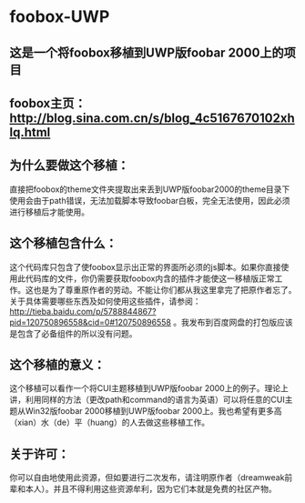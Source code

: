# foobox-UWP


## 这是一个将foobox移植到UWP版foobar 2000上的项目<br>
## foobox主页：http://blog.sina.com.cn/s/blog_4c5167670102xhlq.html<br>
## 为什么要做这个移植：<br>
直接把foobox的theme文件夹提取出来丢到UWP版foobar2000的theme目录下使用会由于path错误，无法加载脚本导致foobar白板，完全无法使用，因此必须进行移植后才能使用。<br>
## 这个移植包含什么：<br>
这个代码库只包含了使foobox显示出正常的界面所必须的js脚本。如果你直接使用此代码库的文件，你仍需要获取foobox内含的插件才能使这一移植版正常工作。这也是为了尊重原作者的劳动。不能让你们都从我这里拿完了把原作者忘了。关于具体需要哪些东西及如何使用这些插件，请参阅：http://tieba.baidu.com/p/5788844867?pid=120750896558&cid=0#120750896558 。我发布到百度网盘的打包版应该是包含了必备组件的所以没有问题。<br>
## 这个移植的意义： <br>
这个移植可以看作一个将CUI主题移植到UWP版foobar 2000上的例子。理论上讲，利用同样的方法（更改path和command的语言为英语）可以将任意的CUI主题从Win32版foobar 2000移植到UWP版foobar 2000上。我也希望有更多高（xian）水（de）平（huang）的人去做这些移植工作。<br>
## 关于许可：<br>
你可以自由地使用此资源，但如要进行二次发布，请注明原作者（dreamweak前辈和本人）。并且不得利用这些资源牟利，因为它们本就是免费的社区产物。
